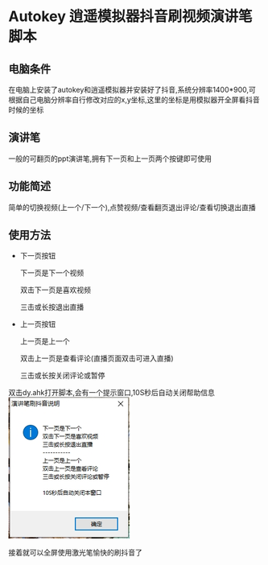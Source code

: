 # Autokey 逍遥模拟器抖音刷视频演讲笔脚本
## 电脑条件
在电脑上安装了autokey和逍遥模拟器并安装好了抖音,系统分辨率1400*900,可根据自己电脑分辨率自行修改对应的x,y坐标,这里的坐标是用模拟器开全屏看抖音时候的坐标

## 演讲笔
一般的可翻页的ppt演讲笔,拥有下一页和上一页两个按键即可使用
## 功能简述
简单的切换视频(上一个/下一个),点赞视频/查看翻页退出评论/查看切换退出直播

## 使用方法
- 下一页按钮

  下一页是下一个视频

  双击下一页是喜欢视频

  三击或长按退出直播
- 上一页按钮

  上一页是上一个

  双击上一页是查看评论(直播页面双击可进入直播)

  三击或长按关闭评论或暂停




双击dy.ahk打开脚本,会有一个提示窗口,10S秒后自动关闭帮助信息
![帮助信息](./help.jpg)

接着就可以全屏使用激光笔愉快的刷抖音了

